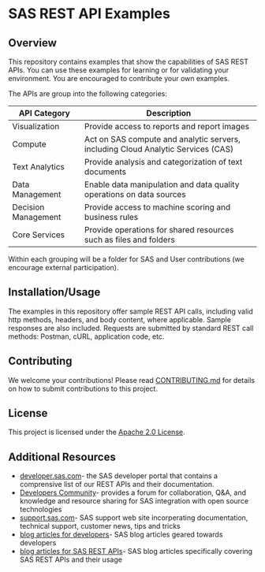 #  SAS REST API Examples
## Overview
This repository contains examples that show the capabilities of SAS REST APIs. You can use these examples for learning or for validating your environment. You are encouraged to contribute your own examples.

The APIs are group into the following categories:

| API Category | Description |
| ------ | ------ |
| Visualization | Provide access to reports and report images |
| Compute | Act on SAS compute and analytic servers, including Cloud Analytic Services (CAS) | 
| Text Analytics | Provide analysis and categorization of text documents | 
| Data Management | Enable data manipulation and data quality operations on data sources | 
| Decision Management | Provide access to machine scoring and business rules | 
| Core Services | Provide operations for shared resources such as files and folders | 

Within each grouping will be a folder for SAS and User contributions (we encourage external participation).


## Installation/Usage
The examples in this repository offer sample REST API calls, including valid http methods, headers, and body content, where applicable. Sample responses are also included. Requests are submitted by standard REST call methods: Postman, cURL, application code, etc.

## [](#contributing)Contributing

We welcome your contributions! Please read [CONTRIBUTING.md](https://github.com/sassoftware/devsascom-rest-api-samples/blob/master/CONTRIBUTING.md) for details on how to submit contributions to this project.

## [](#license)License

This project is licensed under the [Apache 2.0 License](https://github.com/sassoftware/devsascom-rest-api-samples/blob/master/LICENSE).

## Additional Resources
- [developer.sas.com](https://developer.sas.com/home.html)- the SAS developer portal that contains a comprensive list of our REST APIs and their documentation.
- [Developers Community](https://communities.sas.com/t5/Developers/bd-p/developers)- provides a forum for collaboration, Q&A, and knowledge and resource sharing for SAS integration with open source technologies
- [support.sas.com](https://support.sas.com/en/support-home.html)- SAS support web site incorperating documentation, technical support, customer news, tips and tricks
- [blog articles for developers](https://blogs.sas.com/content/tag/developers/)- SAS blog articles geared towards developers
- [blog articles for SAS REST APIs](https://blogs.sas.com/content/tag/rest-apis/)- SAS blog articles specifically covering SAS REST APIs and their usage

